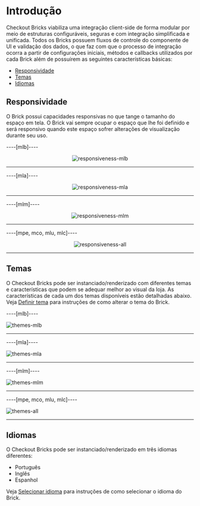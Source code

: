 # Introdução

Checkout Bricks viabiliza uma integração client-side de forma modular por meio de estruturas configuráveis, seguras e com integração simplificada e unificada. Todos os Bricks possuem fluxos de controle do componente de UI e validação dos dados, o que faz com que o processo de integração ocorra a partir de configurações iniciais, métodos e callbacks utilizados por cada Brick além de possuírem as seguintes características básicas:

* [Responsividade](#bookmark_responsividade)
* [Temas](#bookmark_temas)
* [Idiomas](#bookmark_idiomas)

## Responsividade

O Brick possui capacidades responsivas no que tange o tamanho do espaço em tela. O Brick vai sempre ocupar o espaço que lhe foi definido e será responsivo quando este espaço sofrer alterações de visualização durante seu uso. 

----[mlb]---- 
<center>

![responsiveness-mlb](checkout-bricks/responsiveness-mlb-pt.gif)

</center>

------------
----[mla]---- 
<center>

![responsiveness-mla](checkout-bricks/responsiveness-mla-pt.gif)

</center>

------------
----[mlm]---- 
<center>

![responsiveness-mlm](checkout-bricks/responsiveness-mlm-pt.gif)

</center>

------------
----[mpe, mco, mlu, mlc]---- 
<center>

![responsiveness-all](checkout-bricks/responsiveness-all-pt.gif)

</center>

------------

## Temas

O Checkout Bricks pode ser instanciado/renderizado com diferentes temas e características que podem se adequar melhor ao visual da loja. As características de cada um dos temas disponíveis estão detalhadas abaixo. Veja [Definir tema](/developers/pt/docs/checkout-bricks/additional-content/set-theme) para instruções de como alterar o tema do Brick.

----[mlb]---- 

![themes-mlb](checkout-bricks/themes-mlb-pt.png)

------------
----[mla]---- 

![themes-mla](checkout-bricks/themes-mla-pt.jpg) 

------------
----[mlm]---- 

![themes-mlm](checkout-bricks/themes-mlm-pt.jpg) 

------------
----[mpe, mco, mlu, mlc]----

![themes-all](checkout-bricks/themes-all-pt.png)

------------

## Idiomas 

O Checkout Bricks pode ser instanciado/renderizado em três idiomas diferentes: 

* Português
* Inglês 
* Espanhol

Veja [Selecionar idioma](/developers/pt/docs/checkout-bricks/additional-content/select-language) para instruções de como selecionar o idioma do Brick.